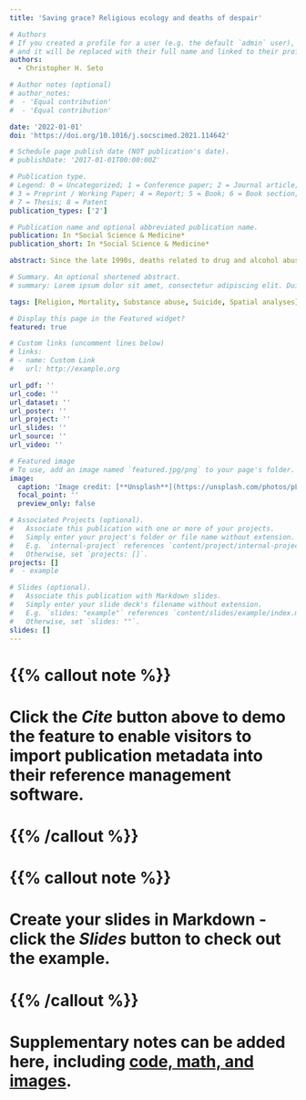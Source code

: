 ```yaml
---
title: 'Saving grace? Religious ecology and deaths of despair'

# Authors
# If you created a profile for a user (e.g. the default `admin` user), write the username (folder name) here
# and it will be replaced with their full name and linked to their profile.
authors:
  - Christopher H. Seto

# Author notes (optional)
# author_notes:
#  - 'Equal contribution'
#  - 'Equal contribution'

date: '2022-01-01'
doi: 'https://doi.org/10.1016/j.socscimed.2021.114642'

# Schedule page publish date (NOT publication's date).
# publishDate: '2017-01-01T00:00:00Z'

# Publication type.
# Legend: 0 = Uncategorized; 1 = Conference paper; 2 = Journal article;
# 3 = Preprint / Working Paper; 4 = Report; 5 = Book; 6 = Book section;
# 7 = Thesis; 8 = Patent
publication_types: ['2']

# Publication name and optional abbreviated publication name.
publication: In *Social Science & Medicine*
publication_short: In *Social Science & Medicine*

abstract: Since the late 1990s, deaths related to drug and alcohol abuse and suicide have increased substantially in the United States. Religious ecology is an important community attribute with theoretical links to these “deaths of despair.” This study uses spatial autoregressive models to explore the relationship between religious ecology and deaths of despair, analyzing 2,992 US counties. Analyses focus on the effects of four American religious traditions (Mainline Protestant, Evangelical Protestant, Black Protestant, and Catholic), and how religious ecological effects interact with structural community disadvantage. Mainline Protestantism is protective in communities of low to medium disadvantage, while Black Protestantism is protective at high levels of disadvantage. Catholicism is positively associated with death rate at high levels of disadvantage. These denominational differences are likely linked to social processes of organizational support and norms about alcohol, which vary in efficacy and salience by community disadvantage. Overall, findings highlight the importance of religious ecology to understanding community health and mortality, as well as nuance in where and how religious ecology matters.

# Summary. An optional shortened abstract.
# summary: Lorem ipsum dolor sit amet, consectetur adipiscing elit. Duis posuere tellus ac convallis placerat. Proin tincidunt magna sed ex sollicitudin condimentum.

tags: [Religion, Mortality, Substance abuse, Suicide, Spatial analyses]

# Display this page in the Featured widget?
featured: true

# Custom links (uncomment lines below)
# links:
# - name: Custom Link
#   url: http://example.org

url_pdf: ''
url_code: ''
url_dataset: ''
url_poster: ''
url_project: ''
url_slides: ''
url_source: ''
url_video: ''

# Featured image
# To use, add an image named `featured.jpg/png` to your page's folder.
image:
  caption: 'Image credit: [**Unsplash**](https://unsplash.com/photos/pLCdAaMFLTE)'
  focal_point: ''
  preview_only: false

# Associated Projects (optional).
#   Associate this publication with one or more of your projects.
#   Simply enter your project's folder or file name without extension.
#   E.g. `internal-project` references `content/project/internal-project/index.md`.
#   Otherwise, set `projects: []`.
projects: []
#  - example

# Slides (optional).
#   Associate this publication with Markdown slides.
#   Simply enter your slide deck's filename without extension.
#   E.g. `slides: "example"` references `content/slides/example/index.md`.
#   Otherwise, set `slides: ""`.
slides: []
---
```


# {{% callout note %}}
# Click the _Cite_ button above to demo the feature to enable visitors to import publication metadata into their reference management software.
# {{% /callout %}}

# {{% callout note %}}
# Create your slides in Markdown - click the _Slides_ button to check out the example.
# {{% /callout %}}

# Supplementary notes can be added here, including [code, math, and images](https://wowchemy.com/docs/writing-markdown-latex/).
